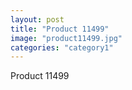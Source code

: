 ```yaml
---
layout: post
title: "Product 11499"
image: "product11499.jpg"
categories: "category1"
---
```

Product 11499
